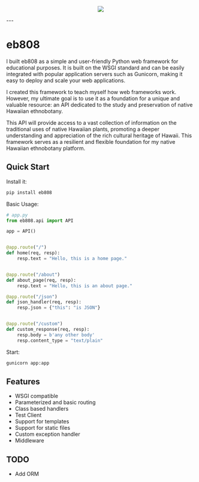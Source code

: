 <p align="center">
<img src="https://user-images.githubusercontent.com/91502105/212608083-3fcced54-7407-47ea-adc3-0178aaaf886a.jpg?raw=True">
</p>
---

# eb808

I built eb808 as a simple and user-friendly Python web framework for educational purposes. It is built on the WSGI standard and can be easily integrated with popular application servers such as Gunicorn, making it easy to deploy and scale your web applications.

I created this framework to teach myself how web frameworks work. However, my ultimate goal is to use it as a foundation for a unique and valuable resource: an API dedicated to the study and preservation of native Hawaiian ethnobotany.

This API will provide access to a vast collection of information on the traditional uses of native Hawaiian plants, promoting a deeper understanding and appreciation of the rich cultural heritage of Hawaii. This framework serves as a resilient and flexible foundation for my native Hawaiian ethnobotany platform.

## Quick Start

Install it:

```bash
pip install eb808
```

Basic Usage:

```python
# app.py
from eb808.api import API

app = API()


@app.route("/")
def home(req, resp):
    resp.text = "Hello, this is a home page."


@app.route("/about")
def about_page(req, resp):
    resp.text = "Hello, this is an about page."

@app.route("/json")
def json_handler(req, resp):
    resp.json = {"this": "is JSON"}


@app.route("/custom")
def custom_response(req, resp):
    resp.body = b'any other body'
    resp.content_type = "text/plain"
```

Start:

```bash
gunicorn app:app
```

## Features

- WSGI compatible
- Parameterized and basic routing
- Class based handlers
- Test Client
- Support for templates
- Support for static files
- Custom exception handler
- Middleware

## TODO
- Add ORM

